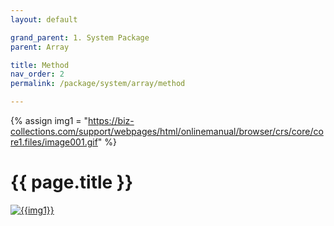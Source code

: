 ```yaml
---
layout: default

grand_parent: 1. System Package
parent: Array

title: Method
nav_order: 2
permalink: /package/system/array/method

---
```

{% assign img1 = "https://biz-collections.com/support/webpages/html/onlinemanual/browser/crs/core/core1.files/image001.gif" %}


# {{ page.title }}

<a href="{{ img1 }}" target="_blank"> <img src="{{ img1 }}" alt="{{img1}}"></a>